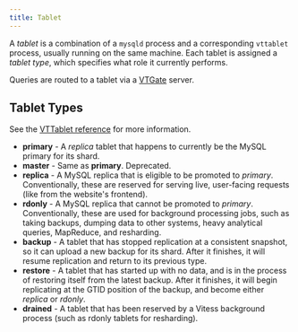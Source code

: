 ```yaml
---
title: Tablet
---
```


A *tablet* is a combination of a `mysqld` process and a corresponding `vttablet` process, usually running on the same machine. Each tablet is assigned a *tablet type*, which specifies what role it currently performs.

Queries are routed to a tablet via a [VTGate](../vtgate) server.

## Tablet Types

See the [VTTablet reference](../../user-guides/configuration-basic/vttablet-mysql/) for more information.

* **primary** - A *replica* tablet that happens to currently be the MySQL primary for its shard.
* **master** - Same as **primary**. Deprecated.
* **replica** - A MySQL replica that is eligible to be promoted to *primary*. Conventionally, these are reserved for serving live, user-facing requests (like from the website's frontend).
* **rdonly** - A MySQL replica that cannot be promoted to *primary*. Conventionally, these are used for background processing jobs, such as taking backups, dumping data to other systems, heavy analytical queries, MapReduce, and resharding.
* **backup** - A tablet that has stopped replication at a consistent snapshot, so it can upload a new backup for its shard. After it finishes, it will resume replication and return to its previous type.
* **restore** - A tablet that has started up with no data, and is in the process of restoring itself from the latest backup. After it finishes, it will begin replicating at the GTID position of the backup, and become either *replica* or *rdonly*.
* **drained** - A tablet that has been reserved by a Vitess background process (such as rdonly tablets for resharding).

